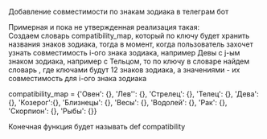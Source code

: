 Добавление совместимости по знакам зодиака в телеграм бот

Примерная и пока не утвержденная реализация такая: \
Создаем словарь compatibility_map, который по ключу будет хранить названия знаков зодиака, тогда в момент, 
когда пользователь захочет узнать совместимость i-ого знака зодиака, например Девы с j-ым знаком зодиака, например с Тельцом, то по ключу в словаре найдем словарь , где ключами будут 12 знаков зодиака, а значениями - их совместимость для i-ого знака зодиака 


compatibility_map = {'Овен': {}, 'Лев'': {}, 'Стрелец': {},
'Телец': {}, 'Дева': {}, 'Козерог':{}, 'Близнецы': {}, 'Весы': {}, 'Водолей': {}, 'Рак': {}, 'Скорпион': {}, 'Рыбы': {}}

Конечная функция будет называть 
def compatibility